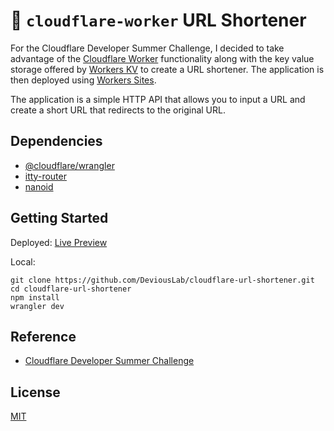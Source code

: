 # 👷 `cloudflare-worker` URL Shortener

For the Cloudflare Developer
Summer Challenge, I decided to take advantage of the [Cloudflare Worker](https://www.cloudflare.com/workers/) functionality along with the key value storage offered by [Workers KV](https://www.cloudflare.com/products/workers-kv/) to create a URL shortener. The application is then deployed using [Workers Sites](https://www.cloudflare.com/products/workers-sites).

The application is a simple HTTP API that allows you to input a URL and create a short URL that redirects to the original URL.

## Dependencies

+ [@cloudflare/wrangler](https://www.npmjs.com/package/@cloudflare/wrangler)
+ [itty-router](https://github.com/kwhitley/itty-router)
+ [nanoid](https://github.com/ai/nanoid)

## Getting Started

Deployed:
[Live Preview](https://cloudlare-url-shortener.deviouslab.workers.dev/)

Local:

	git clone https://github.com/DeviousLab/cloudflare-url-shortener.git
    cd cloudflare-url-shortener
    npm install
    wrangler dev


    
## Reference

+ [Cloudflare Developer
Summer Challenge](https://challenge.developers.cloudflare.com/)

## License

[MIT](http://opensource.org/licenses/mit-license.php)